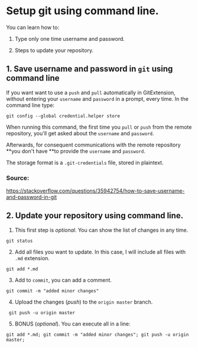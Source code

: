 # Setup git using command line.

You can learn how to:

1. Type only one time username and password.

2. Steps to update your repository.


## 1. Save username and password in ```git``` using command line

If you want want to use a ```push``` and ```pull``` automatically in GitExtension, without entering your ```username``` and ```password``` in a prompt, every time. In the command line type:

```git config --global credential.helper store```

When running this command, the first time you ```pull``` or ```push``` from the remote repository, you'll get asked about the ```username``` and ```password```.

Afterwards, for consequent communications with the remote repository **you don't have **to provide the ```username``` and ```password```.

The storage format is a ```.git-credentials``` file, stored in plaintext.

### Source:

<https://stackoverflow.com/questions/35942754/how-to-save-username-and-password-in-git>


## 2. Update your repository using command line.

1. This first step is *optional*. You can show the list of changes in any time.

```git status```

2. Add all files you want to update. In this case, I will include all files with ```.md``` extension.

```git add *.md```


3. Add to ```commit```, you can add a comment.

```git commit -m "added minor changes"```

4. Upload the changes (*push*) to the ```origin master``` branch.

``` git push -u origin master```

5. BONUS (*optional*). You can execute all in a line:

```
git add *.md; git commit -m "added minor changes"; git push -u origin master;
```

